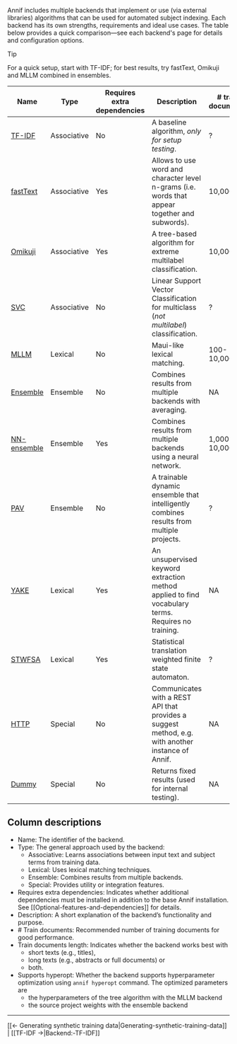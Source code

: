 Annif includes multiple backends that implement or use (via external libraries) algorithms that can be used for automated subject indexing. Each backend has its own strengths, requirements and ideal use cases. The table below provides a quick comparison—see each backend's page for details and configuration options.

> [!TIP]
> For a quick setup, start with TF-IDF; for best results, try fastText, Omikuji and MLLM combined in ensembles.


| Name | Type | Requires extra dependencies | Description | # train documents | Train documents length | Supports hyperopt |
|-------------|-------------|-----|-------------------------------------------------------------------------------------------------------------|--------------|------------|-----|
| [TF-IDF](https://github.com/NatLibFi/Annif/wiki/Backend%3A-TF-IDF)      | Associative | No  | A baseline algorithm, _only for setup testing_.                                                             | ?            | short/long | No  |
| [fastText](https://github.com/NatLibFi/Annif/wiki/Backend%3A-fastText)    | Associative | Yes | Allows to use word and character level n-grams (i.e. words that appear together and subwords).              | 10,000+      | short/long | No  |
| [Omikuji](https://github.com/NatLibFi/Annif/wiki/Backend%3A-Omikuji)     | Associative | Yes | A tree-based algorithm for extreme multilabel classification.                                               | 10,000+      | short/long | No  |
| [SVC](https://github.com/NatLibFi/Annif/wiki/Backend%3A-SVC)         | Associative | No  | Linear Support Vector Classification for multiclass (_not multilabel_) classification.                      | ?            | ?          | No  |
| [MLLM](https://github.com/NatLibFi/Annif/wiki/Backend%3A-MLLM)        | Lexical     | No  | Maui-like lexical matching.                                                                                 | 100-10,000   | long       | Yes |
| [Ensemble](https://github.com/NatLibFi/Annif/wiki/Backend%3A-Ensemble)    | Ensemble    | No  | Combines results from multiple backends with averaging.                                                     | NA           | NA         | Yes |
| [NN-ensemble](https://github.com/NatLibFi/Annif/wiki/Backend%3A-nn_ensemble) | Ensemble    | Yes | Combines results from multiple backends using a neural network.                                             | 1,000-10,000 | long       | No  |
| [PAV](https://github.com/NatLibFi/Annif/wiki/Backend%3A-PAV)         | Ensemble    | No  | A trainable dynamic ensemble that intelligently combines results from multiple projects.                    | ?            | ?          | No  |
| [YAKE](https://github.com/NatLibFi/Annif/wiki/Backend%3A-YAKE)        | Lexical     | Yes | An unsupervised keyword extraction method applied to find vocabulary terms. Requires no training.           | NA           | long       | No  |
| [STWFSA](https://github.com/NatLibFi/Annif/wiki/Backend%3A-STWFSA)      | Lexical     | Yes | Statistical translation weighted finite state automaton.                                                    | ?            | short/long | No  |
| [HTTP](https://github.com/NatLibFi/Annif/wiki/Backend%3A-HTTP)        | Special     | No  | Communicates with a REST API that provides a suggest method, e.g. with another instance of Annif.           | NA           | NA         | No  |
| [Dummy](https://github.com/NatLibFi/Annif/wiki/Backend%3A-Dummy)       | Special     | No  | Returns fixed results (used for internal testing).                                                          | NA           | NA         | NA  |

<!---
| Xtransformer| Stastical   | Yes             | Utilizes pre-trained and then finetuned transformer models and hierarchical label tree.                     | x                   | high  | No                |
| LLM-ensemble| Ensemble    | Yes             | Uses an LLM to rate the subject suggestions by the source projects.                                         | NA                  |       | No                |
--->

## Column descriptions
- Name: The identifier of the backend.
- Type: The general approach used by the backend:
    - Associative: Learns associations between input text and subject terms from training data.
    - Lexical: Uses lexical matching techniques.
    - Ensemble: Combines results from multiple backends.
    - Special: Provides utility or integration features.
- Requires extra dependencies: Indicates whether additional dependencies must be installed in addition to the base Annif installation. See [[Optional-features-and-dependencies]] for details.
- Description: A short explanation of the backend’s functionality and purpose.
- \# Train documents: Recommended number of training documents for good performance.
- Train documents length: Indicates whether the backend works best with
    - short texts (e.g., titles),
    - long texts (e.g., abstracts or full documents) or
    - both.
- Supports hyperopt: Whether the backend supports hyperparameter optimization using `annif hyperopt` command. The optimized parameters are
    - the hyperparameters of the tree algorithm with the MLLM backend
    - the source project weights with the ensemble backend

---
[[← Generating synthetic training data|Generating-synthetic-training-data]] | [[TF-IDF →|Backend:-TF-IDF]]
